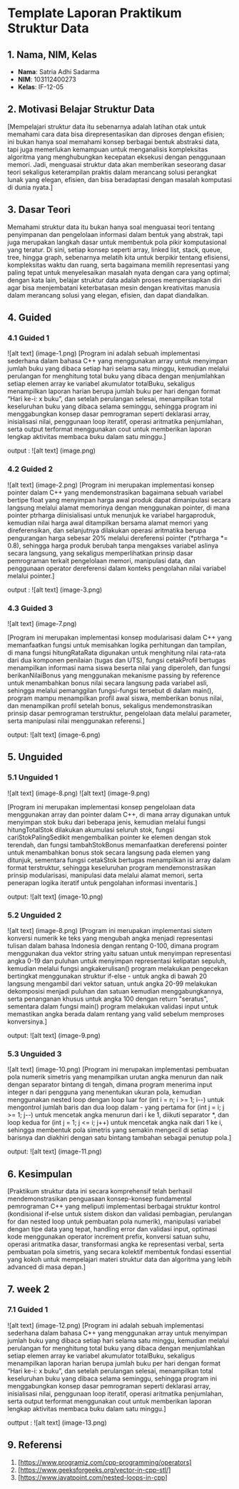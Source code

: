 # Template Laporan Praktikum Struktur Data

## 1. Nama, NIM, Kelas
- **Nama**: Satria Adhi Sadarma
- **NIM**: 103112400273
- **Kelas**: IF-12-05

## 2. Motivasi Belajar Struktur Data
[Mempelajari struktur data itu sebenarnya adalah latihan otak untuk memahami cara data bisa direpresentasikan dan diproses dengan efisien; ini bukan hanya soal memahami konsep berbagai bentuk abstraksi data, tapi juga memerlukan kemampuan untuk menganalisis kompleksitas algoritma yang menghubungkan kecepatan eksekusi dengan penggunaan memori. Jadi, menguasai struktur data akan memberikan seseorang dasar teori sekaligus keterampilan praktis dalam merancang solusi perangkat lunak yang elegan, efisien, dan bisa beradaptasi dengan masalah komputasi di dunia nyata.]

## 3. Dasar Teori
Memahami struktur data itu bukan hanya soal menguasai teori tentang penyimpanan dan pengelolaan informasi dalam bentuk yang abstrak, tapi juga merupakan langkah dasar untuk membentuk pola pikir komputasional yang teratur. Di sini, setiap konsep seperti array, linked list, stack, queue, tree, hingga graph, sebenarnya melatih kita untuk berpikir tentang efisiensi, kompleksitas waktu dan ruang, serta bagaimana memilih representasi yang paling tepat untuk menyelesaikan masalah nyata dengan cara yang optimal; dengan kata lain, belajar struktur data adalah proses mempersiapkan diri agar bisa menjembatani keterbatasan mesin dengan kreativitas manusia dalam merancang solusi yang elegan, efisien, dan dapat diandalkan.

## 4. Guided
### 4.1 Guided 1
![alt text] (image-1.png)
[Program ini adalah sebuah implementasi sederhana dalam bahasa C++ yang menggunakan array untuk menyimpan jumlah buku yang dibaca setiap hari selama satu minggu, kemudian melalui perulangan for menghitung total buku yang dibaca dengan menjumlahkan setiap elemen array ke variabel akumulator totalBuku, sekaligus menampilkan laporan harian berupa jumlah buku per hari dengan format “Hari ke-i: x buku”, dan setelah perulangan selesai, menampilkan total keseluruhan buku yang dibaca selama seminggu, sehingga program ini menggabungkan konsep dasar pemrograman seperti deklarasi array, inisialisasi nilai, penggunaan loop iteratif, operasi aritmatika penjumlahan, serta output terformat menggunakan cout untuk memberikan laporan lengkap aktivitas membaca buku dalam satu minggu.]

output :
![alt text] (image.png)

### 4.2 Guided 2
![alt text] (image-2.png)
[Program ini merupakan implementasi konsep pointer dalam C++ yang mendemonstrasikan bagaimana sebuah variabel bertipe float yang menyimpan harga awal produk dapat dimanipulasi secara langsung melalui alamat memorinya dengan menggunakan pointer, di mana pointer ptrharga diinisialisasi untuk menunjuk ke variabel hargaproduk, kemudian nilai harga awal ditampilkan bersama alamat memori yang direferensikan, dan selanjutnya dilakukan operasi aritmatika berupa pengurangan harga sebesar 20% melalui dereferensi pointer (*ptrharga *= 0.8), sehingga harga produk berubah tanpa mengakses variabel aslinya secara langsung, yang sekaligus memperlihatkan prinsip dasar pemrograman terkait pengelolaan memori, manipulasi data, dan penggunaan operator dereferensi dalam konteks pengolahan nilai variabel melalui pointer.]

output :
![alt text] (image-3.png)


### 4.3 Guided 3
![alt text] (image-7.png)

[Program ini merupakan implementasi konsep modularisasi dalam C++ yang memanfaatkan fungsi untuk memisahkan logika perhitungan dan tampilan, di mana fungsi hitungRataRata digunakan untuk menghitung nilai rata-rata dari dua komponen penilaian (tugas dan UTS), fungsi cetakProfil bertugas menampilkan informasi nama siswa beserta nilai yang diperoleh, dan fungsi berikanNilaiBonus yang menggunakan mekanisme passing by reference untuk menambahkan bonus nilai secara langsung pada variabel asli, sehingga melalui pemanggilan fungsi-fungsi tersebut di dalam main(), program mampu menampilkan profil awal siswa, memberikan bonus nilai, dan menampilkan profil setelah bonus, sekaligus mendemonstrasikan prinsip dasar pemrograman terstruktur, pengelolaan data melalui parameter, serta manipulasi nilai menggunakan referensi.]

output:
![alt text] (image-6.png)


## 5. Unguided
### 5.1 Unguided 1
![alt text] (image-8.png)
![alt text] (image-9.png)

[Program ini merupakan implementasi konsep pengelolaan data menggunakan array dan pointer dalam C++, di mana array digunakan untuk menyimpan stok buku dari beberapa jenis, kemudian melalui fungsi hitungTotalStok dilakukan akumulasi seluruh stok, fungsi cariStokPalingSedikit mengembalikan pointer ke elemen dengan stok terendah, dan fungsi tambahStokBonus memanfaatkan dereferensi pointer untuk menambahkan bonus stok secara langsung pada elemen yang ditunjuk, sementara fungsi cetakStok bertugas menampilkan isi array dalam format terstruktur, sehingga keseluruhan program mendemonstrasikan prinsip modularisasi, manipulasi data melalui alamat memori, serta penerapan logika iteratif untuk pengolahan informasi inventaris.]

output: 
![alt text] (image-10.png)


### 5.2 Unguided 2
![alt text] (image-8.png)
[Program ini merupakan implementasi sistem konversi numerik ke teks yang mengubah angka menjadi representasi tulisan dalam bahasa Indonesia dengan rentang 0-100, dimana program menggunakan dua vektor string yaitu satuan untuk menyimpan representasi angka 0-19 dan puluhan untuk menyimpan representasi kelipatan sepuluh, kemudian melalui fungsi angkakerulisan() program melakukan pengecekan bertingkat menggunakan struktur if-else - untuk angka di bawah 20 langsung mengambil dari vektor satuan, untuk angka 20-99 melakukan dekomposisi menjadi puluhan dan satuan kemudian menggabungkannya, serta penanganan khusus untuk angka 100 dengan return "seratus", sementara dalam fungsi main() program melakukan validasi input untuk memastikan angka berada dalam rentang yang valid sebelum memproses konversinya.]

output: 
![alt text] (image-9.png)

### 5.3 Unguided 3
![alt text] (image-10.png)
[Program ini merupakan implementasi pembuatan pola numerik simetris yang menampilkan urutan angka menurun dan naik dengan separator bintang di tengah, dimana program menerima input integer n dari pengguna yang menentukan ukuran pola, kemudian menggunakan nested loop dengan loop luar for (int i = n; i >= 1; i--) untuk mengontrol jumlah baris dan dua loop dalam - yang pertama for (int j = i; j >= 1; j--) untuk mencetak angka menurun dari i ke 1, diikuti separator *, dan loop kedua for (int j = 1; j <= i; j++) untuk mencetak angka naik dari 1 ke i, sehingga membentuk pola simetris yang semakin mengecil di setiap barisnya dan diakhiri dengan satu bintang tambahan sebagai penutup pola.]

output:
![alt text] (image-11.png)

## 6. Kesimpulan
[Praktikum struktur data ini secara komprehensif telah berhasil mendemonstrasikan penguasaan konsep-konsep fundamental pemrograman C++ yang meliputi implementasi berbagai struktur kontrol (kondisional if-else untuk sistem diskon dan validasi pembagian, perulangan for dan nested loop untuk pembuatan pola numerik), manipulasi variabel dengan tipe data yang tepat, handling error dan validasi input, optimasi kode menggunakan operator increment prefix, konversi satuan suhu, operasi aritmatika dasar, transformasi angka ke representasi verbal, serta pembuatan pola simetris, yang secara kolektif membentuk fondasi essential yang kokoh untuk mempelajari materi struktur data dan algoritma yang lebih advanced di masa depan.]



## 7. week 2
### 7.1 Guided 1
![alt text] (image-12.png)
[Program ini adalah sebuah implementasi sederhana dalam bahasa C++ yang menggunakan array untuk menyimpan jumlah buku yang dibaca setiap hari selama satu minggu, kemudian melalui perulangan for menghitung total buku yang dibaca dengan menjumlahkan setiap elemen array ke variabel akumulator totalBuku, sekaligus menampilkan laporan harian berupa jumlah buku per hari dengan format “Hari ke-i: x buku”, dan setelah perulangan selesai, menampilkan total keseluruhan buku yang dibaca selama seminggu, sehingga program ini menggabungkan konsep dasar pemrograman seperti deklarasi array, inisialisasi nilai, penggunaan loop iteratif, operasi aritmatika penjumlahan, serta output terformat menggunakan cout untuk memberikan laporan lengkap aktivitas membaca buku dalam satu minggu.]

outtput :
![alt text] (image-13.png)
 


## 9. Referensi
1. [https://www.programiz.com/cpp-programming/operators]
2. [https://www.geeksforgeeks.org/vector-in-cpp-stl/]
3. [https://www.javatpoint.com/nested-loops-in-cpp]
